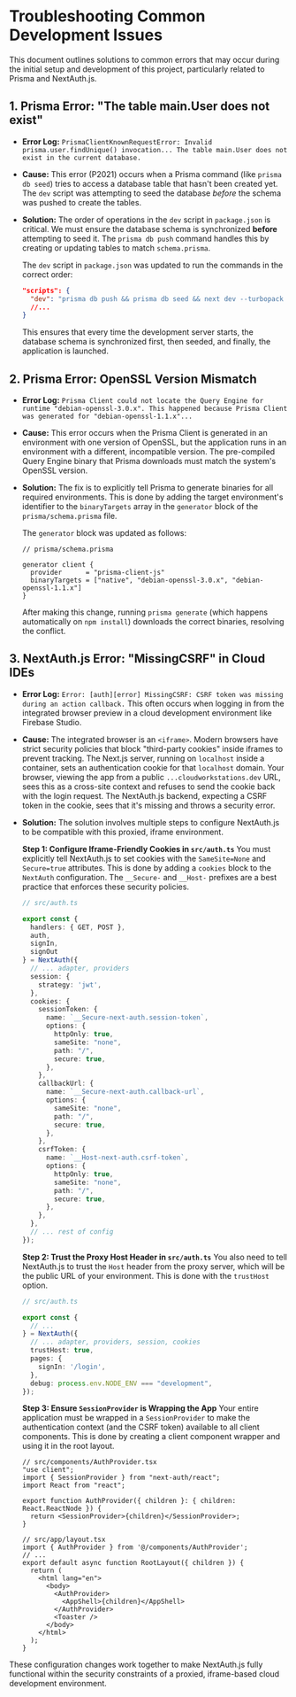 # Troubleshooting Common Development Issues

This document outlines solutions to common errors that may occur during the initial setup and development of this project, particularly related to Prisma and NextAuth.js.

## 1. Prisma Error: "The table main.User does not exist"

- **Error Log:** `PrismaClientKnownRequestError: Invalid prisma.user.findUnique() invocation... The table main.User does not exist in the current database.`

- **Cause:** This error (P2021) occurs when a Prisma command (like `prisma db seed`) tries to access a database table that hasn't been created yet. The `dev` script was attempting to seed the database *before* the schema was pushed to create the tables.

- **Solution:** The order of operations in the `dev` script in `package.json` is critical. We must ensure the database schema is synchronized **before** attempting to seed it. The `prisma db push` command handles this by creating or updating tables to match `schema.prisma`.

  The `dev` script in `package.json` was updated to run the commands in the correct order:

  ```json
  "scripts": {
    "dev": "prisma db push && prisma db seed && next dev --turbopack -p 9002",
    //...
  }
  ```

  This ensures that every time the development server starts, the database schema is synchronized first, then seeded, and finally, the application is launched.

## 2. Prisma Error: OpenSSL Version Mismatch

- **Error Log:** `Prisma Client could not locate the Query Engine for runtime "debian-openssl-3.0.x". This happened because Prisma Client was generated for "debian-openssl-1.1.x"...`

- **Cause:** This error occurs when the Prisma Client is generated in an environment with one version of OpenSSL, but the application runs in an environment with a different, incompatible version. The pre-compiled Query Engine binary that Prisma downloads must match the system's OpenSSL version.

- **Solution:** The fix is to explicitly tell Prisma to generate binaries for all required environments. This is done by adding the target environment's identifier to the `binaryTargets` array in the `generator` block of the `prisma/schema.prisma` file.

  The `generator` block was updated as follows:

  ```prisma
  // prisma/schema.prisma

  generator client {
    provider      = "prisma-client-js"
    binaryTargets = ["native", "debian-openssl-3.0.x", "debian-openssl-1.1.x"]
  }
  ```
  After making this change, running `prisma generate` (which happens automatically on `npm install`) downloads the correct binaries, resolving the conflict.

## 3. NextAuth.js Error: "MissingCSRF" in Cloud IDEs

- **Error Log:** `Error: [auth][error] MissingCSRF: CSRF token was missing during an action callback.` This often occurs when logging in from the integrated browser preview in a cloud development environment like Firebase Studio.

- **Cause:** The integrated browser is an `<iframe>`. Modern browsers have strict security policies that block "third-party cookies" inside iframes to prevent tracking. The Next.js server, running on `localhost` inside a container, sets an authentication cookie for that `localhost` domain. Your browser, viewing the app from a public `...cloudworkstations.dev` URL, sees this as a cross-site context and refuses to send the cookie back with the login request. The NextAuth.js backend, expecting a CSRF token in the cookie, sees that it's missing and throws a security error.

- **Solution:** The solution involves multiple steps to configure NextAuth.js to be compatible with this proxied, iframe environment.

  **Step 1: Configure Iframe-Friendly Cookies in `src/auth.ts`**
  You must explicitly tell NextAuth.js to set cookies with the `SameSite=None` and `Secure=true` attributes. This is done by adding a `cookies` block to the `NextAuth` configuration. The `__Secure-` and `__Host-` prefixes are a best practice that enforces these security policies.

  ```typescript
  // src/auth.ts

  export const {
    handlers: { GET, POST },
    auth,
    signIn,
    signOut
  } = NextAuth({
    // ... adapter, providers
    session: {
      strategy: 'jwt',
    },
    cookies: {
      sessionToken: {
        name: `__Secure-next-auth.session-token`,
        options: {
          httpOnly: true,
          sameSite: "none",
          path: "/",
          secure: true,
        },
      },
      callbackUrl: {
        name: `__Secure-next-auth.callback-url`,
        options: {
          sameSite: "none",
          path: "/",
          secure: true,
        },
      },
      csrfToken: {
        name: `__Host-next-auth.csrf-token`,
        options: {
          httpOnly: true,
          sameSite: "none",
          path: "/",
          secure: true,
        },
      },
    },
    // ... rest of config
  });
  ```
  
  **Step 2: Trust the Proxy Host Header in `src/auth.ts`**
  You also need to tell NextAuth.js to trust the `Host` header from the proxy server, which will be the public URL of your environment. This is done with the `trustHost` option.

  ```typescript
  // src/auth.ts
  
  export const {
    // ...
  } = NextAuth({
    // ... adapter, providers, session, cookies
    trustHost: true,
    pages: {
      signIn: '/login',
    },
    debug: process.env.NODE_ENV === "development",
  });
  ```

  **Step 3: Ensure `SessionProvider` is Wrapping the App**
  Your entire application must be wrapped in a `SessionProvider` to make the authentication context (and the CSRF token) available to all client components. This is done by creating a client component wrapper and using it in the root layout.

  ```tsx
  // src/components/AuthProvider.tsx
  "use client";
  import { SessionProvider } from "next-auth/react";
  import React from "react";

  export function AuthProvider({ children }: { children: React.ReactNode }) {
    return <SessionProvider>{children}</SessionProvider>;
  }
  ```

  ```tsx
  // src/app/layout.tsx
  import { AuthProvider } from '@/components/AuthProvider';
  // ...
  export default async function RootLayout({ children }) {
    return (
      <html lang="en">
        <body>
          <AuthProvider>
            <AppShell>{children}</AppShell>
          </AuthProvider>
          <Toaster />
        </body>
      </html>
    );
  }
  ```
  
These configuration changes work together to make NextAuth.js fully functional within the security constraints of a proxied, iframe-based cloud development environment.
